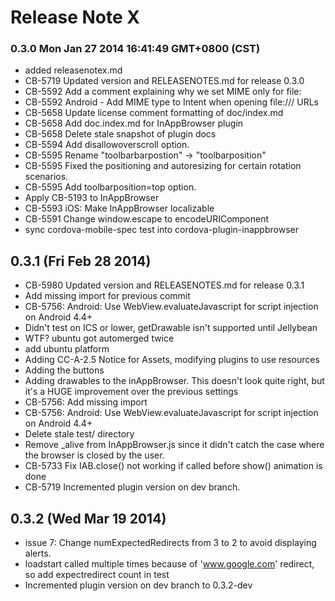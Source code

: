 <!--
#
# Licensed to the Apache Software Foundation (ASF) under one
# or more contributor license agreements.  See the NOTICE file
# distributed with this work for additional information
# regarding copyright ownership.  The ASF licenses this file
# to you under the Apache License, Version 2.0 (the
# "License"); you may not use this file except in compliance
# with the License.  You may obtain a copy of the License at
#
# http://www.apache.org/licenses/LICENSE-2.0
#
# Unless required by applicable law or agreed to in writing,
# software distributed under the License is distributed on an
# "AS IS" BASIS, WITHOUT WARRANTIES OR CONDITIONS OF ANY
#  KIND, either express or implied.  See the License for the
# specific language governing permissions and limitations
# under the License.
#
-->
# Release Note X


### 0.3.0 Mon Jan 27 2014 16:41:49 GMT+0800 (CST)
 *  added releasenotex.md
 *  CB-5719 Updated version and RELEASENOTES.md for release 0.3.0
 *  CB-5592 Add a comment explaining why we set MIME only for file:
 *  CB-5592 Android - Add MIME type to Intent when opening file:/// URLs
 *  CB-5658 Update license comment formatting of doc/index.md
 *  CB-5658 Add doc.index.md for InAppBrowser plugin
 *  CB-5658 Delete stale snapshot of plugin docs
 *  CB-5594 Add disallowoverscroll option.
 *  CB-5595 Rename "toolbarbarpostion" -> "toolbarposition"
 *  CB-5595 Fixed the positioning and autoresizing for certain rotation scenarios.
 *  CB-5595 Add toolbarposition=top option.
 *  Apply CB-5193 to InAppBrowser
 *  CB-5593 iOS: Make InAppBrowser localizable
 *  CB-5591 Change window.escape to encodeURIComponent
 *  sync cordova-mobile-spec test into cordova-plugin-inappbrowser


## 0.3.1 (Fri Feb 28 2014)


 *  CB-5980 Updated version and RELEASENOTES.md for release 0.3.1
 *  Add missing import for previous commit
 *  CB-5756: Android: Use WebView.evaluateJavascript for script injection on Android 4.4+
 *  Didn't test on ICS or lower, getDrawable isn't supported until Jellybean
 *  WTF? ubuntu got automerged twice
 *  add ubuntu platform
 *  Adding CC-A-2.5 Notice for Assets, modifying plugins to use resources
 *  Adding the buttons
 *  Adding drawables to the inAppBrowser.  This doesn't look quite right, but it's a HUGE improvement over the previous settings
 *  CB-5756: Add missing import
 *  CB-5756: Android: Use WebView.evaluateJavascript for script injection on Android 4.4+
 *  Delete stale test/ directory
 *  Remove _alive from InAppBrowser.js since it didn't catch the case where the browser is closed by the user.
 *  CB-5733 Fix IAB.close() not working if called before show() animation is done
 *  CB-5719 Incremented plugin version on dev branch.


## 0.3.2 (Wed Mar 19 2014)


 *  issue 7: Change numExpectedRedirects from 3 to 2 to avoid displaying alerts.
 *  loadstart called multiple times because of 'www.google.com' redirect, so add expectredirect count in test
 *  Incremented plugin version on dev branch to 0.3.2-dev
